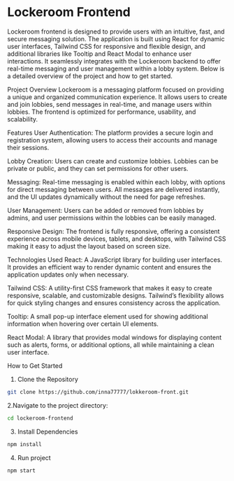 # Lockeroom Frontend
Lockeroom frontend is designed to provide users with an intuitive, fast, and secure messaging solution. The application is built using React for dynamic user interfaces, Tailwind CSS for responsive and flexible design, and additional libraries like Tooltip and React Modal to enhance user interactions. It seamlessly integrates with the Lockeroom backend to offer real-time messaging and user management within a lobby system. Below is a detailed overview of the project and how to get started.

Project Overview
Lockeroom is a messaging platform focused on providing a unique and organized communication experience. It allows users to create and join lobbies, send messages in real-time, and manage users within lobbies. The frontend is optimized for performance, usability, and scalability.

Features
User Authentication: The platform provides a secure login and registration system, allowing users to access their accounts and manage their sessions.

Lobby Creation: Users can create and customize lobbies. Lobbies can be private or public, and they can set permissions for other users.

Messaging: Real-time messaging is enabled within each lobby, with options for direct messaging between users. All messages are delivered instantly, and the UI updates dynamically without the need for page refreshes.

User Management: Users can be added or removed from lobbies by admins, and user permissions within the lobbies can be easily managed.

Responsive Design: The frontend is fully responsive, offering a consistent experience across mobile devices, tablets, and desktops, with Tailwind CSS making it easy to adjust the layout based on screen size.

Technologies Used
React: A JavaScript library for building user interfaces. It provides an efficient way to render dynamic content and ensures the application updates only when necessary.

Tailwind CSS: A utility-first CSS framework that makes it easy to create responsive, scalable, and customizable designs. Tailwind’s flexibility allows for quick styling changes and ensures consistency across the application.

Tooltip: A small pop-up interface element used for showing additional information when hovering over certain UI elements.

React Modal: A library that provides modal windows for displaying content such as alerts, forms, or additional options, all while maintaining a clean user interface.

How to Get Started
1. Clone the Repository
  ```bash
git clone https://github.com/inna77777/lokkeroom-front.git
```

2.Navigate to the project directory:
```bash
cd lockeroom-frontend
```
3. Install Dependencies
```bash
npm install

```

4. Run project
```bash
npm start
```
